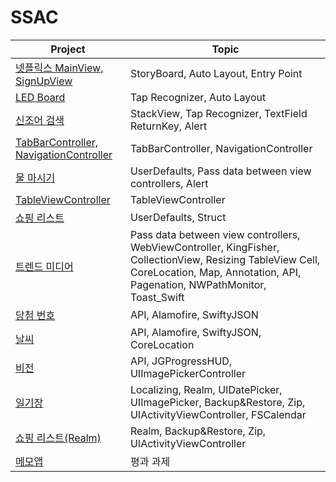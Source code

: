 # SSAC

| Project | Topic |
| ------ | ------ |
| [넷플릭스 MainView, SignUpView](https://github.com/camosss/SSAC/tree/main/ssacMovie) | StoryBoard, Auto Layout, Entry Point |
| [LED Board](https://github.com/camosss/SSAC/tree/main/ssacLEDBoard) | Tap Recognizer, Auto Layout |
| [신조어 검색](https://github.com/camosss/SSAC/tree/main/ssacNewlyWord) | StackView, Tap Recognizer, TextField ReturnKey, Alert |
| [TabBarController, NavigationController](https://github.com/camosss/SSAC/tree/main/ssacTabBar-Navigation) | TabBarController, NavigationController |
| [물 마시기](https://github.com/camosss/SSAC/tree/main/ssacDrinkingWater) | UserDefaults, Pass data between view controllers, Alert |
| [TableViewController](https://github.com/camosss/SSAC/tree/main/ssacTableView) | TableViewController |
| [쇼핑 리스트](https://github.com/camosss/SSAC/tree/main/ssacShoppingList) | UserDefaults, Struct |
| [트렌드 미디어](https://github.com/camosss/SSAC/tree/main/ssacTrendMedia) | Pass data between view controllers, WebViewController, KingFisher, CollectionView, Resizing TableView Cell, CoreLocation, Map, Annotation, API, Pagenation, NWPathMonitor, Toast_Swift |
| [당첨 번호](https://github.com/camosss/SSAC/tree/main/ssacLottery) | API, Alamofire, SwiftyJSON |
| [날씨](https://github.com/camosss/SSAC/tree/main/ssacWeather) | API, Alamofire, SwiftyJSON, CoreLocation |
| [비전](https://github.com/camosss/SSAC/tree/main/ssacVision) | API, JGProgressHUD, UIImagePickerController |
| [일기장](https://github.com/camosss/SSAC/tree/main/ssacDiary) | Localizing, Realm, UIDatePicker, UIImagePicker, Backup&Restore, Zip, UIActivityViewController, FSCalendar |
| [쇼핑 리스트(Realm)](https://github.com/camosss/SSAC/tree/main/ssacShoppingList_Realm) | Realm, Backup&Restore, Zip, UIActivityViewController |
| [메모앱](https://github.com/camosss/SSAC/tree/main/ssacMemo) | 평과 과제 |


